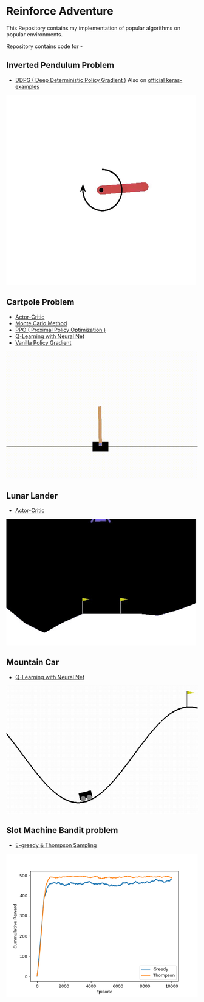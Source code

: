 
# Reinforce Adventure
This Repository contains my implementation of popular algorithms on popular environments.

Repository contains code for - 

##  Inverted Pendulum Problem

- [DDPG ( Deep Deterministic Policy Gradient )](https://github.com/amifunny/Reinforce_Adventure/blob/master/DDPG_Keras_Example_wtih_Pendulum.ipynb)
	Also on [official keras-examples](https://keras.io/examples/rl/ddpg_pendulum/)

![GIF for Pendulum](gifs/pendulum.gif)

## Cartpole Problem
	
- [Actor-Critic](https://github.com/amifunny/Reinforce_Adventure/blob/master/ACTOR_CRITIC.py)
-	[Monte Carlo Method](https://github.com/amifunny/Reinforce_Adventure/blob/master/Monte_Carlo_Method.py)
-	[PPO ( Proximal Policy Optimization )](https://github.com/amifunny/Reinforce_Adventure/blob/master/PPO_Algorithms.py)
-	[Q-Learning with Neural Net](https://github.com/amifunny/Reinforce_Adventure/blob/master/Q_Learning_CartPole.py)
-	[Vanilla Policy Gradient](https://github.com/amifunny/Reinforce_Adventure/blob/master/Vanilla_policy_Gradient.py)

![GIF for Cartpole](gifs/cartpole.gif)

## Lunar Lander

- [Actor-Critic](https://github.com/amifunny/Reinforce_Adventure/blob/master/Moon_Lander_Discrete.py)
 
![GIF for LunarLander](gifs/lunar_lander.gif)

## Mountain Car

  - [Q-Learning with Neural Net](https://github.com/amifunny/Reinforce_Adventure/blob/master/Q_Learning_Mountain_CAR.py)
  
   ![GIF for MountainCar](gifs/mountain.gif)
   

## Slot Machine Bandit problem

- [E-greedy & Thompson Sampling](https://github.com/amifunny/Reinforce_Adventure/blob/master/Multi_Armed_Bandits.py)

![Graph E-greedy vs Thompson](gifs/MultiArmedBandit.png)


  
  

